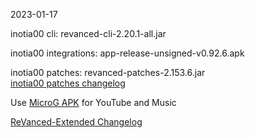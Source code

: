 2023-01-17
  
inotia00 cli: revanced-cli-2.20.1-all.jar  

inotia00 integrations: app-release-unsigned-v0.92.6.apk  

inotia00 patches: revanced-patches-2.153.6.jar  
[inotia00 patches changelog](https://github.com/inotia00/revanced-patches/releases/tag/v2.153.6)  

Use [MicroG APK](https://github.com/inotia00/VancedMicroG/releases/latest/download/microg.apk) for YouTube and Music

[ReVanced-Extended Changelog](https://github.com/Kingsmanvn-Official/ReVanced-Extended/blob/main/changelog.md)
